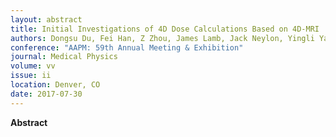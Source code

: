 ```yaml
---
layout: abstract
title: Initial Investigations of 4D Dose Calculations Based on 4D-MRI
authors: Dongsu Du, Fei Han, Z Zhou, James Lamb, Jack Neylon, Yingli Yang, Peng Hu, Ann Raldow, Daniel A. Low, and Minsong Cao
conference: "AAPM: 59th Annual Meeting & Exhibition"
journal: Medical Physics
volume: vv
issue: ii
location: Denver, CO
date: 2017-07-30
---
```

**Abstract**
